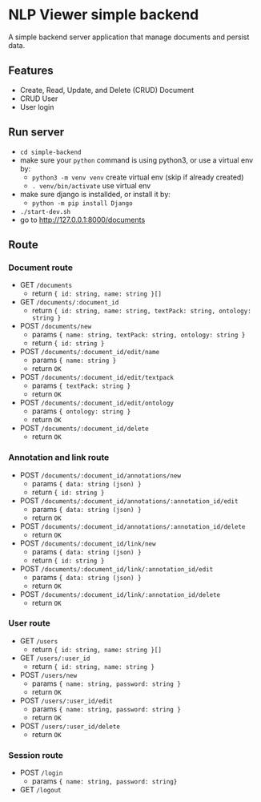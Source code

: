 # NLP Viewer simple backend

A simple backend server application that manage documents and persist data.

## Features

- Create, Read, Update, and Delete (CRUD) Document
- CRUD User
- User login

## Run server

- `cd simple-backend`
- make sure your `python` command is using python3, or use a virtual env by:
  - `python3 -m venv venv` create virtual env (skip if already created)
  - `. venv/bin/activate` use virtual env
- make sure django is installded, or install it by:
  - `python -m pip install Django`
- `./start-dev.sh`
- go to http://127.0.0.1:8000/documents

## Route

### Document route

- GET `/documents`
  - return `{ id: string, name: string }[]`
- GET `/documents/:document_id`
  - return `{ id: string, name: string, textPack: string, ontology: string }`
- POST `/documents/new`
  - params `{ name: string, textPack: string, ontology: string }`
  - return `{ id: string }`
- POST `/documents/:document_id/edit/name`
  - params `{ name: string }`
  - return `OK`
- POST `/documents/:document_id/edit/textpack`
  - params `{ textPack: string }`
  - return `OK`
- POST `/documents/:document_id/edit/ontology`
  - params `{ ontology: string }`
  - return `OK`
- POST `/documents/:document_id/delete`
  - return `OK`

### Annotation and link route

- POST `/documents/:document_id/annotations/new`
  - params `{ data: string (json) }`
  - return `{ id: string }`
- POST `/documents/:document_id/annotations/:annotation_id/edit`
  - params `{ data: string (json) }`
  - return `OK`
- POST `/documents/:document_id/annotations/:annotation_id/delete`
  - return `OK`
- POST `/documents/:document_id/link/new`
  - params `{ data: string (json) }`
  - return `{ id: string }`
- POST `/documents/:document_id/link/:annotation_id/edit`
  - params `{ data: string (json) }`
  - return `OK`
- POST `/documents/:document_id/link/:annotation_id/delete`
  - return `OK`

### User route

- GET `/users`
  - return `{ id: string, name: string }[]`
- GET `/users/:user_id`
  - return `{ id: string, name: string }`
- POST `/users/new`
  - params `{ name: string, password: string }`
  - return `OK`
- POST `/users/:user_id/edit`
  - params `{ name: string, password: string }`
  - return `OK`
- POST `/users/:user_id/delete`
  - return `OK`

### Session route

- POST `/login`
  - params `{ name: string, password: string}`
- GET `/logout`
